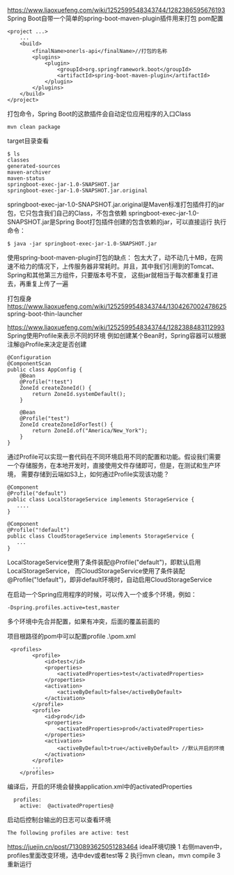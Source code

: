 
https://www.liaoxuefeng.com/wiki/1252599548343744/1282386595676193
Spring Boot自带一个简单的spring-boot-maven-plugin插件用来打包
pom配置
```
<project ...>
    ...
    <build>
        <finalName>onerls-api</finalName>//打包的名称
        <plugins>
            <plugin>
                <groupId>org.springframework.boot</groupId>
                <artifactId>spring-boot-maven-plugin</artifactId>
            </plugin>
        </plugins>
    </build>
</project>
```

打包命令，Spring Boot的这款插件会自动定位应用程序的入口Class
```
mvn clean package
```
target目录查看
```
$ ls
classes
generated-sources
maven-archiver
maven-status
springboot-exec-jar-1.0-SNAPSHOT.jar
springboot-exec-jar-1.0-SNAPSHOT.jar.original
```
springboot-exec-jar-1.0-SNAPSHOT.jar.original是Maven标准打包插件打的jar包，它只包含我们自己的Class，不包含依赖
springboot-exec-jar-1.0-SNAPSHOT.jar是Spring Boot打包插件创建的包含依赖的jar，可以直接运行
执行命令：
```
$ java -jar springboot-exec-jar-1.0-SNAPSHOT.jar
```



使用spring-boot-maven-plugin打包的缺点：
包太大了，动不动几十MB，在网速不给力的情况下，上传服务器非常耗时。并且，其中我们引用到的Tomcat、Spring和其他第三方组件，只要版本号不变，
这些jar就相当于每次都重复打进去，再重复上传了一遍

打包瘦身 https://www.liaoxuefeng.com/wiki/1252599548343744/1304267002478625
spring-boot-thin-launcher


https://www.liaoxuefeng.com/wiki/1252599548343744/1282388483112993
Spring使用Profile来表示不同的环境
例如创建某个Bean时，Spring容器可以根据注解@Profile来决定是否创建
```
@Configuration
@ComponentScan
public class AppConfig {
    @Bean
    @Profile("!test")
    ZoneId createZoneId() {
        return ZoneId.systemDefault();
    }

    @Bean
    @Profile("test")
    ZoneId createZoneIdForTest() {
        return ZoneId.of("America/New_York");
    }
}
```
通过Profile可以实现一套代码在不同环境启用不同的配置和功能。假设我们需要一个存储服务，在本地开发时，直接使用文件存储即可，但是，在测试和生产环境，
需要存储到云端如S3上，如何通过Profile实现该功能？
```
@Component
@Profile("default")
public class LocalStorageService implements StorageService {
   ....
}

@Component
@Profile("!default")
public class CloudStorageService implements StorageService {
   ...
}
```
LocalStorageService使用了条件装配@Profile("default")，即默认启用LocalStorageService，
而CloudStorageService使用了条件装配@Profile("!default")，即非default环境时，自动启用CloudStorageService

在启动一个Spring应用程序的时候，可以传入一个或多个环境，例如：
```
-Dspring.profiles.active=test,master
```
多个环境中先合并配置，如果有冲突，后面的覆盖前面的

项目根路径的pom中可以配置profile
.\pom.xml
```
 <profiles>
        <profile>
            <id>test</id>
            <properties>
                <activatedProperties>test</activatedProperties>
            </properties>
            <activation>
                <activeByDefault>false</activeByDefault>
            </activation>
        </profile>
        <profile>
            <id>prod</id>
            <properties>
                <activatedProperties>prod</activatedProperties>
            </properties>
            <activation>
                <activeByDefault>true</activeByDefault> //默认开启的环境
            </activation>
        </profile>
        ...
    </profiles>
```
编译后，开启的环境会替换application.xml中的activatedProperties
```
  profiles:
    active:  @activatedProperties@
```
启动后控制台输出的日志可以查看环境
```
The following profiles are active: test
```

https://juejin.cn/post/7130893625051283464
idea环境切换
1 右侧maven中，profiles里面改变环境，选中dev或者test等
2 执行mvn clean，mvn compile
3 重新运行